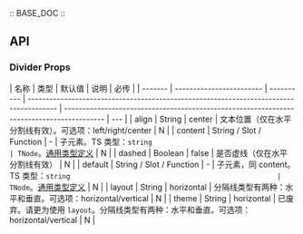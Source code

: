 :: BASE_DOC ::

## API

### Divider Props

| 名称    | 类型                     | 默认值     | 说明                                                                                   | 必传                                                                                      |
| ------- | ------------------------ | ---------- | -------------------------------------------------------------------------------------- | ----------------------------------------------------------------------------------------- | --- |
| align   | String                   | center     | 文本位置（仅在水平分割线有效）。可选项：left/right/center                              | N                                                                                         |
| content | String / Slot / Function | -          | 子元素。TS 类型：`string                                                               | TNode`。[通用类型定义](https://github.com/Tencent/tdesign-vue/blob/develop/src/common.ts) | N   |
| dashed  | Boolean                  | false      | 是否虚线（仅在水平分割线有效）                                                         | N                                                                                         |
| default | String / Slot / Function | -          | 子元素，同 content。TS 类型：`string                                                   | TNode`。[通用类型定义](https://github.com/Tencent/tdesign-vue/blob/develop/src/common.ts) | N   |
| layout  | String                   | horizontal | 分隔线类型有两种：水平和垂直。可选项：horizontal/vertical                              | N                                                                                         |
| theme   | String                   | horizontal | 已废弃。请更为使用 `layout`。分隔线类型有两种：水平和垂直。可选项：horizontal/vertical | N                                                                                         |

